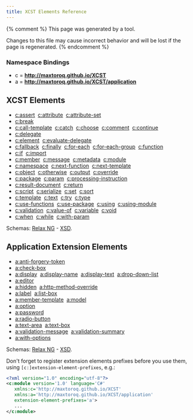 ```yaml
---
title: XCST Elements Reference
---
```


{% comment %}
This page was generated by a tool.

Changes to this file may cause incorrect behavior and will be lost if
the page is regenerated.
{% endcomment %}

### Namespace Bindings

- c = **http://maxtoroq.github.io/XCST**
- a = **http://maxtoroq.github.io/XCST/application**

## XCST Elements

- [c:assert](../c/assert.html)  [c:attribute](../c/attribute.html)  [c:attribute-set](../c/attribute-set.html)
- [c:break](../c/break.html)
- [c:call-template](../c/call-template.html)  [c:catch](../c/catch.html)  [c:choose](../c/choose.html)  [c:comment](../c/comment.html)  [c:continue](../c/continue.html)
- [c:delegate](../c/delegate.html)
- [c:element](../c/element.html)  [c:evaluate-delegate](../c/evaluate-delegate.html)
- [c:fallback](../c/fallback.html)  [c:finally](../c/finally.html)  [c:for-each](../c/for-each.html)  [c:for-each-group](../c/for-each-group.html)  [c:function](../c/function.html)
- [c:if](../c/if.html)  [c:import](../c/import.html)
- [c:member](../c/member.html)  [c:message](../c/message.html)  [c:metadata](../c/metadata.html)  [c:module](../c/module.html)
- [c:namespace](../c/namespace.html)  [c:next-function](../c/next-function.html)  [c:next-template](../c/next-template.html)
- [c:object](../c/object.html)  [c:otherwise](../c/otherwise.html)  [c:output](../c/output.html)  [c:override](../c/override.html)
- [c:package](../c/package.html)  [c:param](../c/param.html)  [c:processing-instruction](../c/processing-instruction.html)
- [c:result-document](../c/result-document.html)  [c:return](../c/return.html)
- [c:script](../c/script.html)  [c:serialize](../c/serialize.html)  [c:set](../c/set.html)  [c:sort](../c/sort.html)
- [c:template](../c/template.html)  [c:text](../c/text.html)  [c:try](../c/try.html)  [c:type](../c/type.html)
- [c:use-functions](../c/use-functions.html)  [c:use-package](../c/use-package.html)  [c:using](../c/using.html)  [c:using-module](../c/using-module.html)
- [c:validation](../c/validation.html)  [c:value-of](../c/value-of.html)  [c:variable](../c/variable.html)  [c:void](../c/void.html)
- [c:when](../c/when.html)  [c:while](../c/while.html)  [c:with-param](../c/with-param.html)

Schemas: [Relax NG](https://github.com/maxtoroq/XCST/blob/master/schemas/xcst.rng) - [XSD](https://github.com/maxtoroq/XCST/blob/master/schemas/xcst.xsd).

## Application Extension Elements

- [a:anti-forgery-token](../a/anti-forgery-token.html)
- [a:check-box](../a/check-box.html)
- [a:display](../a/display.html)  [a:display-name](../a/display-name.html)  [a:display-text](../a/display-text.html)  [a:drop-down-list](../a/drop-down-list.html)
- [a:editor](../a/editor.html)
- [a:hidden](../a/hidden.html)  [a:http-method-override](../a/http-method-override.html)
- [a:label](../a/label.html)  [a:list-box](../a/list-box.html)
- [a:member-template](../a/member-template.html)  [a:model](../a/model.html)
- [a:option](../a/option.html)
- [a:password](../a/password.html)
- [a:radio-button](../a/radio-button.html)
- [a:text-area](../a/text-area.html)  [a:text-box](../a/text-box.html)
- [a:validation-message](../a/validation-message.html)  [a:validation-summary](../a/validation-summary.html)
- [a:with-options](../a/with-options.html)

Schemas: [Relax NG](https://github.com/maxtoroq/XCST-a/blob/master/schemas/xcst-app.rng) - [XSD](https://github.com/maxtoroq/XCST-a/blob/master/schemas/xcst-app.xsd).


<div class="note" markdown="1">

Don't forget to register extension elements prefixes before you use them, using `[c:]extension-element-prefixes`, e.g.:

```xml
<?xml version="1.0" encoding="utf-8"?>
<c:module version='1.0' language='C#'
   xmlns:c='http://maxtoroq.github.io/XCST'
   xmlns:a='http://maxtoroq.github.io/XCST/application'
   extension-element-prefixes='a'>
   ...
</c:module>
```

</div>

         